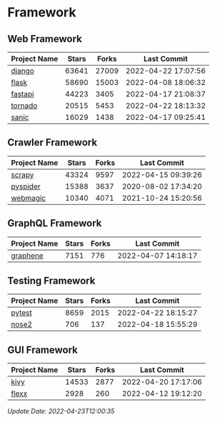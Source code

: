 # Framework

## Web Framework
| Project Name | Stars | Forks | Last Commit |
| ------------ | ----- | ----- | ----------- |
| [django](https://github.com/django/django) | 63641 | 27009 | 2022-04-22 17:07:56 |
| [flask](https://github.com/pallets/flask) | 58690 | 15003 | 2022-04-08 18:06:32 |
| [fastapi](https://github.com/tiangolo/fastapi) | 44223 | 3405 | 2022-04-17 21:08:37 |
| [tornado](https://github.com/tornadoweb/tornado) | 20515 | 5453 | 2022-04-22 18:13:32 |
| [sanic](https://github.com/sanic-org/sanic) | 16029 | 1438 | 2022-04-17 09:25:41 |

## Crawler Framework
| Project Name | Stars | Forks | Last Commit |
| ------------ | ----- | ----- | ----------- |
| [scrapy](https://github.com/scrapy/scrapy) | 43324 | 9597 | 2022-04-15 09:39:26 |
| [pyspider](https://github.com/binux/pyspider) | 15388 | 3637 | 2020-08-02 17:34:20 |
| [webmagic](https://github.com/code4craft/webmagic) | 10340 | 4071 | 2021-10-24 15:20:56 |

## GraphQL Framework
| Project Name | Stars | Forks | Last Commit |
| ------------ | ----- | ----- | ----------- |
| [graphene](https://github.com/graphql-python/graphene) | 7151 | 776 | 2022-04-07 14:18:17 |

## Testing Framework
| Project Name | Stars | Forks | Last Commit |
| ------------ | ----- | ----- | ----------- |
| [pytest](https://github.com/pytest-dev/pytest) | 8659 | 2015 | 2022-04-22 18:15:27 |
| [nose2](https://github.com/nose-devs/nose2) | 706 | 137 | 2022-04-18 15:55:29 |

## GUI Framework
| Project Name | Stars | Forks | Last Commit |
| ------------ | ----- | ----- | ----------- |
| [kivy](https://github.com/kivy/kivy) | 14533 | 2877 | 2022-04-20 17:17:06 |
| [flexx](https://github.com/flexxui/flexx) | 2928 | 260 | 2022-04-12 19:12:20 |

*Update Date: 2022-04-23T12:00:35*